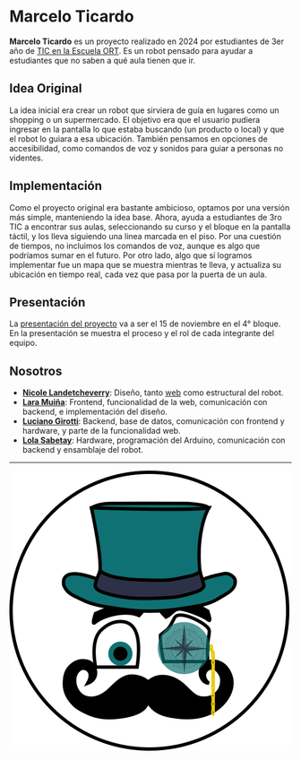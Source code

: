 # Marcelo Ticardo

**Marcelo Ticardo** es un proyecto realizado en 2024 por estudiantes de 3er año de [TIC en la Escuela ORT](https://campus.ort.edu.ar/secundaria/belgrano/tic/proyecto3-2024). Es un robot pensado para ayudar a estudiantes que no saben a qué aula tienen que ir.

## Idea Original
La idea inicial era crear un robot que sirviera de guía en lugares como un shopping o un supermercado. El objetivo era que el usuario pudiera ingresar en la pantalla lo que estaba buscando (un producto o local) y que el robot lo guiara a esa ubicación.
También pensamos en opciones de accesibilidad, como comandos de voz y sonidos para guiar a personas no videntes.

## Implementación
Como el proyecto original era bastante ambicioso, optamos por una versión más simple, manteniendo la idea base. Ahora, ayuda a estudiantes de 3ro TIC a encontrar sus aulas, seleccionando su curso y el bloque en la pantalla táctil, y los lleva siguiendo una linea marcada en el piso.
Por una cuestión de tiempos, no incluimos los comandos de voz, aunque es algo que podríamos sumar en el futuro.
Por otro lado, algo que sí logramos implementar fue un mapa que se muestra mientras te lleva, y actualiza su ubicación en tiempo real, cada vez que pasa por la puerta de un aula.

## Presentación
La [presentación del proyecto](https://www.figma.com/proto/BMTOd9ywXbprW34kPFiT4U/Marcelo-Ticardo?node-id=662-12651&node-type=canvas&scaling=contain&content-scaling=fixed) va a ser el 15 de noviembre en el 4° bloque. En la presentación se muestra el proceso y el rol de cada integrante del equipo.

## Nosotros

* **[Nicole Landetcheverry](https://github.com/NicoleLan)**: Diseño, tanto [web](https://www.figma.com/design/BMTOd9ywXbprW34kPFiT4U/Marcelo-Ticardo) como estructural del robot.
* **[Lara Muiña](https://github.com/lara0m)**: Frontend, funcionalidad de la web, comunicación con backend, e implementación del diseño.
* **[Luciano Girotti](https://github.com/lucho-girotti)**: Backend, base de datos, comunicación con frontend y hardware, y parte de la funcionalidad web.
* **[Lola Sabetay](https://github.com/Sabetay)**: Hardware, programación del Arduino, comunicación con backend y ensamblaje del robot.

---
![](https://raw.githubusercontent.com/3-TIC-ORT/proyecto-3-marcelo-ticardo/92e87412c3731b976da9e24b365a8c3f577fa88b/front/Marcelito.svg)
